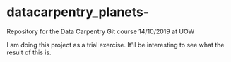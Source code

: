 # datacarpentry_planets-
Repository for the Data Carpentry Git course 14/10/2019 at UOW

I am doing this project as a trial exercise. 
It'll be interesting to see what the result of this is.
